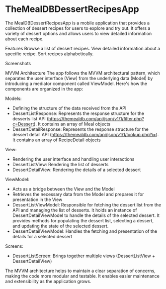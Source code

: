 # TheMealDBDessertRecipesApp
The MealDBDessertRecipesApp is a mobile application that provides a collection of dessert recipes for users to explore and try out. It offers a variety of dessert options and allows users to view detailed information about each recipe.

Features
Browse a list of dessert recipes.
View detailed information about a specific recipe.
Sort recipes alphabetically.

Screenshots


MVVM Architecture
The app follows the MVVM architectural pattern, which separates the user interface (View) from the underlying data (Model) by introducing a mediator component called ViewModel. Here's how the components are organized in the app:

Models:
- Defining the structure of the data received from the API
- DessertListResponse: Represents the response structure for the desserts list API (https://themealdb.com/api/json/v1/1/filter.php?c=Dessert). It contains an array of Meal objects
- DessertDetailResponse: Represents the response structure for the dessert detail API (https://themealdb.com/api/json/v1/1/lookup.php?i=). It contains an array of RecipeDetail objects


View: 
- Rendering the user interface and handling user interactions
- DessertListView: Rendering the list of desserts
- DessertDetailView: Rendering the details of a selected dessert 

ViewModel: 
- Acts as a bridge between the View and the Model
- Retrieves the necessary data from the Model and prepares it for presentation in the View
- DessertListViewModel: Responsible for fetching the dessert list from the API and managing the list of desserts. It holds an instance of DessertDetailViewModel to handle the details of the selected dessert. It provides methods for populating the dessert list, selecting a dessert, and updating the state of the selected dessert.
- DessertDetailViewModel: Handles the fetching and presentation of the details for a selected dessert

Screens:
- DessertListScreen: Brings together multiple views (DessertListView + DessertDetailView)

The MVVM architecture helps to maintain a clear separation of concerns, making the code more modular and testable. It enables easier maintenance and extensibility as the application grows.
